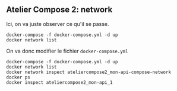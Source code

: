 ## Atelier Compose 2: network

Ici, on va juste observer ce qu'il se passe.

```
docker-compose -f docker-compose.yml -d up
docker network list
```

On va donc modifier le fichier `docker-compose.yml`

```
docker-compose -f docker-compose.yml -d up
docker network list
docker network inspect ateliercompose2_mon-api-compose-network
docker ps
docker inspect ateliercompose2_mon-api_1
```
